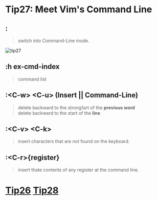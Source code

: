# Tip27: Meet Vim's Command Line  
  
## :  
>switch into Command-Line mode.  
  
![tip27](images/tip27.png)  
  
## :h ex-cmd-index  
>command list  
  
## :&lt;C-w&gt; &lt;C-u&gt; (Insert || Command-Line)  
>delete backward to the strong1art of the **previous word**  
>delete backward to the start of the **line**  
  
## :&lt;C-v&gt; &lt;C-k&gt;  
>insert characters that are not found on the keyboard.  
  
## :&lt;C-r&gt;{register}  
>insert thate contents of any register at the command line.  
  

# [Tip26](tip26.md) [Tip28](tip28.md)
